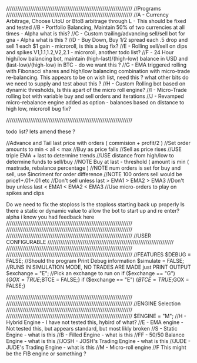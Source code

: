 ////////////////////////////////////////////////////////////////////
//Programs
////////////////////////////////////////////////////////////////////
//A - Currency Arbitrage, Choose UtoU or BtoB arbitrage through L  - This should be fixed and tested 
//B - Portfolio Balancing, Maintain 50% of two currencies at all times - Alpha what is this?
//C - Custom trailing/advancing sell/sell bot for gna - Alpha what is this ?
//D - Buy Down, Buy 1/2 spread each .5 drop and sell 1 each $1 gain - microroll, is this a bug fix?
//E - Rolling sell/sell on dips and spikes V1,1.1,1.2,V2,2.1 - microroll, another todo list?
//F - 24 Hour high/low balancing bot, maintain (high-last)/(high-low) balance in USD and (last-low)/(high-low) in BTC - do we want this ?
//G - EMA triggered rolling with Fibonacci shares and high/low balancing combination with micro-trade re-balancing.
This appears to be on wish list, need this ? what other bits do we need to supply and test about this ?
//H - Custom Rolling bot based on dynamic thresholds, Is this apart of the micro roll engine?
//I - Micro-Trade rolling bot with variable buy and sell orders and iterations
//J - Revamped micro-rebalance engine added as option - balances based on distance to high low, microroll  bug fix?

////////////////////////////////////////////////////////////////////

todo list? lets amend these ?

//Advance and Tail last price with orders ( commision + profit/2 )
//Set order amounts to min < all < max
//Buy as price falls
//Sell as price rises
//USE triple EMA + last to determine trends
//USE distance from high/low to determine funds to sell/buy
//NOTE Buy at last - threshold ( amount is min ( maxtrade, rebalance percentage )
//NOTE num orders is set for buy and sell, use $incriment for order difference
//NOTE 100 orders sell would be price1+.01+.01 etc
//Don't sell unless last > EMA1 > EMA2 > EMA3
//Don't buy unless last < EMA1 < EMA2 < EMA3
//Use micro-orders to play on spikes and dips

Do we need to fix the stoploss
Is the stoploss starting back up properly
Is there a static or dynamic value to allow the bot to start up and re enter?
alpha i know you had feedback here
////////////////////////////////////////////////////////////////////
////////////////////////////////////////////////////////////////////
////////////////////////////////////////////////////////////////////
//USER CONFIGURABLE
////////////////////////////////////////////////////////////////////
////////////////////////////////////////////////////////////////////
////////////////////////////////////////////////////////////////////
//FEATURES
$DEBUG = FALSE; //Should the program Print Debug information
$simulate = FALSE; //RUNS IN SIMULATION MODE, NO TRADES ARE MADE just PRINT OUTPUT
$exchange = "E"; //Pick an exchange to run on
if ($exchange == "G") {$GOX = TRUE;$BTCE = FALSE;}
if ($exchange == "E") {$BTCE = TRUE;$GOX = FALSE;}

////////////////////////////////////////////////////////////////////
////////////////////////////////////////////////////////////////////
//ENGINE Selection
////////////////////////////////////////////////////////////////////
////////////////////////////////////////////////////////////////////
$ENGINE = "M";
//H - Hybrid Engine  - I have not tested this, hybird of what?
//E - EMA engine - Not tested this, but appears standard, but most likly broken
//S - Static Engine - what is this
//B - Filled Engine -  what is this
//FF - 50/50 Balance Engine  - what is this
//JOSH - JOSH's Trading Engine  - what is this
//JUDE - JUDE's Trading Engine - what is this
//M - Micro-roll engine 
//F This might be the FIB engine or something ?
